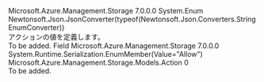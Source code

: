 <Type Name="Action" FullName="Microsoft.Azure.Management.Storage.Models.Action">
  <TypeSignature Language="C#" Value="public enum Action" />
  <TypeSignature Language="ILAsm" Value=".class public auto ansi sealed Action extends System.Enum" />
  <TypeSignature Language="DocId" Value="T:Microsoft.Azure.Management.Storage.Models.Action" />
  <TypeSignature Language="VB.NET" Value="Public Enum Action" />
  <TypeSignature Language="F#" Value="type Action = " />
  <AssemblyInfo>
    <AssemblyName>Microsoft.Azure.Management.Storage</AssemblyName>
    <AssemblyVersion>7.0.0.0</AssemblyVersion>
  </AssemblyInfo>
  <Base>
    <BaseTypeName>System.Enum</BaseTypeName>
  </Base>
  <Attributes>
    <Attribute>
      <AttributeName>Newtonsoft.Json.JsonConverter(typeof(Newtonsoft.Json.Converters.StringEnumConverter))</AttributeName>
    </Attribute>
  </Attributes>
  <Docs>
    <summary>
            アクションの値を定義します。
            </summary>
    <remarks>To be added.</remarks>
  </Docs>
  <Members>
    <Member MemberName="Allow">
      <MemberSignature Language="C#" Value="Allow" />
      <MemberSignature Language="ILAsm" Value=".field public static literal valuetype Microsoft.Azure.Management.Storage.Models.Action Allow = int32(0)" />
      <MemberSignature Language="DocId" Value="F:Microsoft.Azure.Management.Storage.Models.Action.Allow" />
      <MemberSignature Language="VB.NET" Value="Allow" />
      <MemberSignature Language="F#" Value="Allow = 0" Usage="Microsoft.Azure.Management.Storage.Models.Action.Allow" />
      <MemberType>Field</MemberType>
      <AssemblyInfo>
        <AssemblyName>Microsoft.Azure.Management.Storage</AssemblyName>
        <AssemblyVersion>7.0.0.0</AssemblyVersion>
      </AssemblyInfo>
      <Attributes>
        <Attribute>
          <AttributeName>System.Runtime.Serialization.EnumMember(Value="Allow")</AttributeName>
        </Attribute>
      </Attributes>
      <ReturnValue>
        <ReturnType>Microsoft.Azure.Management.Storage.Models.Action</ReturnType>
      </ReturnValue>
      <MemberValue>0</MemberValue>
      <Docs>
        <summary>To be added.</summary>
      </Docs>
    </Member>
  </Members>
</Type>